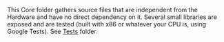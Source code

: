 This Core folder gathers source files that are independent from the Hardware and have no direct dependency on it.
Several small libraries are exposed and are tested (built with x86 or whatever your CPU is, using Google Tests).
See [Tests](Tests/) folder.